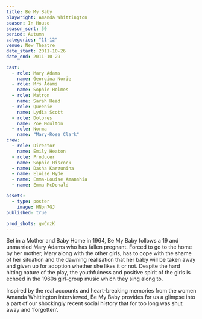 ```yaml
---
title: Be My Baby
playwright: Amanda Whittington
season: In House
season_sort: 50
period: Autumn
categories: "11-12"
venue: New Theatre
date_start: 2011-10-26
date_end: 2011-10-29

cast:
  - role: Mary Adams
    name: Georgina Norie
  - role: Mrs Adams
    name: Sophie Holmes
  - role: Matron
    name: Sarah Head
  - role: Queenie
    name: Lydia Scott
  - role: Dolores
    name: Zoe Moulton
  - role: Norma
    name: "Mary-Rose Clark"
crew:
  - role: Director
    name: Emily Heaton
  - role: Producer
    name: Sophie Hiscock
  - name: Dasha Karzunina
  - name: Eloise Hyde
  - name: Emma-Louise Amanshia
  - name: Emma McDonald

assets:
  - type: poster
    image: HNpn7GJ
published: true

prod_shots: gwCnzK
---
```


Set in a Mother and Baby Home in 1964, Be My Baby follows a 19 and unmarried Mary Adams who has fallen pregnant. Forced to go to the home by her mother, Mary along with the other girls, has to cope with the shame of her situation and the dawning realisation that her baby will be taken away and given up for adoption whether she likes it or not. Despite the hard hitting nature of the play, the youthfulness and positive spirit of the girls is echoed in the 1960s girl-group music which they sing along to.

Inspired by the real accounts and heart-breaking memories from the women Amanda Whittington interviewed, Be My Baby provides for us a glimpse into a part of our shockingly recent social history that for too long was shut away and ‘forgotten’.
